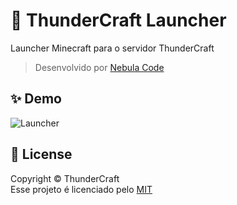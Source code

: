 # 🚀 ThunderCraft Launcher
Launcher Minecraft para o servidor ThunderCraft<br/>
> Desenvolvido por [Nebula Code](https://discord.gg/2qsSkqDxFP)

## ✨ Demo
![Launcher](image.png)

## 📝 License
Copyright © ThunderCraft<br/>
Esse projeto é licenciado pelo [MIT](https://choosealicense.com/licenses/mit/)
